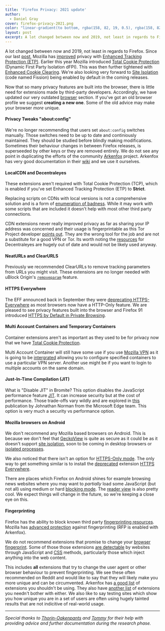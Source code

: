 ```yaml
---
title: 'Firefox Privacy: 2021 update'
author:
  - Daniel Gray
cover: firefox-privacy-2021.png
color: "linear-gradient(to bottom, rgba(158, 82, 19, 0.5), rgba(158, 82, 19, 0.9))"
layout: post
excerpt: A lot changed between now and 2019, not least in regards to Firefox.
---
```


A lot changed between now and 2019, not least in regards to Firefox. Since our last [post](https://privacyguides.org/blog/2019/11/09/firefox-privacy/), Mozilla has [improved](https://blog.mozilla.org/en/products/firefox/latest-firefox-rolls-out-enhanced-tracking-protection-2-0-blocking-redirect-trackers-by-default/) privacy with [Enhanced Tracking Protection (ETP)](https://blog.mozilla.org/en/products/firefox/firefox-now-available-with-enhanced-tracking-protection-by-default/). Earlier this year Mozilla introduced [Total Cookie Protection](https://blog.mozilla.org/security/2021/02/23/total-cookie-protection/) (Dynamic First Party Isolation dFPI). This was then further tightened with [Enhanced Cookie Clearing](https://blog.mozilla.org/security/2021/08/10/firefox-91-introduces-enhanced-cookie-clearing/). We're also looking very forward to [Site Isolation](https://blog.mozilla.org/security/2021/05/18/introducing-site-isolation-in-firefox/) (code named Fission) being enabled by default in the coming releases.

Now that so many privacy features are built into the browser, there is little need for extensions made by third-party developers. Accordingly, we have updated our very outdated [browser](https://privacyguides.org/browsers/) section. If you've got an old browser profile we suggest **creating a new one**. Some of the old advice may make your browser *more* unique.

#### Privacy Tweaks "about:config"

We're no longer recommending that users set `about:config` switches manually. Those switches need to be up to date and continiously maintained. They should be studied before blindly making modifications. Sometimes their behaviour changes in between Firefox releases, is superseeded by other keys or they are  removed entirely. We do not see any point in duplicating the efforts of the community [Arkenfox](https://github.com/arkenfox/user.js) project. Arkenfox has very good documentation in their [wiki](https://github.com/arkenfox/user.js/wiki) and we use it ourselves.

#### LocalCDN and Decentraleyes

These extensions aren't required with Total Cookie Protection (TCP), which is enabled if you've set Enhanced Tracking Protection (ETP) to **Strict**.

Replacing scripts on CDNs with local versions is not a comprehensive solution and is a form of [enumeration of badness](https://www.ranum.com/security/computer_security/editorials/dumb/). While it may work with some scripts that are included it doesn't help with most other third party connections.

CDN extensions never really improved privacy as far as sharing your IP address was concerned and their usage is fingerprintable as this Tor Project developer [points out](https://gitlab.torproject.org/tpo/applications/tor-browser/-/issues/22089#note_2639603). They are the wrong tool for the job and are not a substitute for a good VPN or Tor. Its worth noting the [resources](https://git.synz.io/Synzvato/decentraleyes/-/tree/master/resources) for Decentraleyes are hugely out of date and would not be likely used anyway.

#### NeatURLs and ClearURLS

Previously we recommended ClearURLs to remove tracking parameters from URLs you might visit. These extensions are no longer needed with uBlock Origin's [`removeparam`](https://github.com/gorhill/uBlock/wiki/Static-filter-syntax#removeparam) feature.

#### HTTPS Everywhere

The EFF announced back in September they were [deprecating HTTPS-Everywhere](https://www.eff.org/deeplinks/2021/09/https-actually-everywhere) as most browsers now have a HTTP-Only feature. We are pleased to see privacy features built into the browser and Firefox 91 introduced [HTTPS by Default in Private Browsing](https://blog.mozilla.org/security/2021/08/10/firefox-91-introduces-https-by-default-in-private-browsing/).

#### Multi Account Containers and Temporary Containers

Container extensions aren't as important as they used to be for privacy now that we have [Total Cookie Protection](https://blog.mozilla.org/security/2021/02/23/total-cookie-protection/).

Multi Account Container will still have some use if you use [Mozilla VPN](https://en.wikipedia.org/wiki/Mozilla_VPN) as it is going to be [intergrated](https://github.com/mozilla/multi-account-containers/issues/2210) allowing you to configure specified containers to use a particular VPN server. Another use might be if you want to login to multiple accounts on the same domain.

#### Just-In-Time Compilation (JIT)

What is "Disable JIT" in Bromite? This option disables the JavaScript performance feature [JIT](https://en.wikipedia.org/wiki/Just-in-time_compilation). It can increase security but at the cost of performance. Those trade-offs vary wildly and are explored in [this](https://microsoftedge.github.io/edgevr/posts/Super-Duper-Secure-Mode/) publication by Johnathan Norman from the Microsoft Edge team. This option is very much a security vs performance option.

#### Mozilla browsers on Android

We don't recommend any Mozilla based browsers on Android. This is because we don't feel that [GeckoView](https://mozilla.github.io/geckoview) is quite as secure as it could be as it doesn't support [site isolation](https://hacks.mozilla.org/2021/05/introducing-firefox-new-site-isolation-security-architecture), soon to be coming in desktop browsers or [isolated processes](https://bugzilla.mozilla.org/show_bug.cgi?id=1565196).

We also noticed that there isn't an option for [HTTPS-Only mode](https://github.com/mozilla-mobile/fenix/issues/16952#issuecomment-907960218). The only way to get something similar is to install the [deprecated](https://www.eff.org/deeplinks/2021/09/https-actually-everywhere) extension [HTTPS Everywhere](https://www.eff.org/https-everywhere).

There are places which Firefox on Android shines for example browsing news websites where you may want to *partially* load some JavaScript (but not all) using medium or hard [blocking mode](https://github.com/gorhill/uBlock/wiki/Blocking-mode). The [reader view](https://support.mozilla.org/en-US/kb/view-articles-reader-view-firefox-android) is also pretty cool. We expect things will change in the future, so we're keeping a close eye on this.

#### Fingerprinting

Firefox has the ability to block known third party [fingerprinting resources](https://blog.mozilla.org/security/2020/01/07/firefox-72-fingerprinting/). Mozilla has [advanced protection](https://support.mozilla.org/kb/firefox-protection-against-fingerprinting) against fingerprinting (RFP is enabled with Arkenfox).

We do not recommend extensions that promise to change your [browser fingerprint](https://blog.torproject.org/browser-fingerprinting-introduction-and-challenges-ahead/). Some of those those extensions [are detectable](https://www.cse.chalmers.se/~andrei/codaspy17.pdf) by websites through JavaScript and [CSS](https://hal.archives-ouvertes.fr/hal-03152176/file/style-fingerprinting-usenix.pdf) methods, particularly those which inject anything into the web content.

This includes **all** extensions that try to change the user agent or other browser behaviour to prevent fingerprinting. We see these often recommended on Reddit and would like to say that they will likely make you more unique and can be circumvented.  Arkenfox has [a good list](https://github.com/arkenfox/user.js/wiki/4.1-Extensions#small_orange_diamond-%EF%B8%8F-anti-fingerprinting-extensions-fk-no) of extensions you shouldn't be using. They also have [another list](https://github.com/arkenfox/user.js/wiki/4.1-Extensions#small_orange_diamond-dont-bother) of extensions you needn't bother with either. We also like to say testing sites which show you how unique you are in a set of users are often using hugely tainted results that are not indicitive of real-world usage.

---

_Special thanks to [Thorin-Oakenpants](https://github.com/Thorin-Oakenpants) and [Tommy](https://tommytran.io) for their help with providing advice and further documentation during the research phase._
